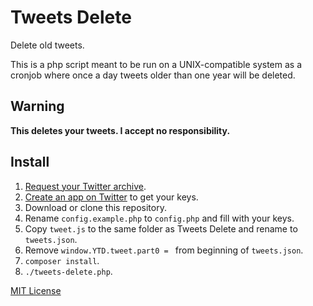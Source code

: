 # Tweets Delete

Delete old tweets.

This is a php script meant to be run on a UNIX-compatible system as a cronjob where once a day tweets older than one year will be deleted.

## Warning

**This deletes your tweets. I accept no responsibility.**

## Install

1. [Request your Twitter archive](https://twitter.com/settings/account#tweet-export).
2. [Create an app on Twitter](https://apps.twitter.com) to get your keys.
3. Download or clone this repository.
4. Rename `config.example.php` to `config.php` and fill with your keys.
5. Copy `tweet.js` to the same folder as Tweets Delete and rename to `tweets.json`.
6. Remove `window.YTD.tweet.part0 = ` from beginning of `tweets.json`.
7. `composer install`.
8. `./tweets-delete.php`.

[MIT License](https://opensource.org/licenses/MIT)
